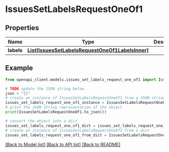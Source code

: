 # IssuesSetLabelsRequestOneOf1


## Properties

Name | Type | Description | Notes
------------ | ------------- | ------------- | -------------
**labels** | [**List[IssuesSetLabelsRequestOneOf1LabelsInner]**](IssuesSetLabelsRequestOneOf1LabelsInner.md) |  | [optional] 

## Example

```python
from openapi_client.models.issues_set_labels_request_one_of1 import IssuesSetLabelsRequestOneOf1

# TODO update the JSON string below
json = "{}"
# create an instance of IssuesSetLabelsRequestOneOf1 from a JSON string
issues_set_labels_request_one_of1_instance = IssuesSetLabelsRequestOneOf1.from_json(json)
# print the JSON string representation of the object
print(IssuesSetLabelsRequestOneOf1.to_json())

# convert the object into a dict
issues_set_labels_request_one_of1_dict = issues_set_labels_request_one_of1_instance.to_dict()
# create an instance of IssuesSetLabelsRequestOneOf1 from a dict
issues_set_labels_request_one_of1_from_dict = IssuesSetLabelsRequestOneOf1.from_dict(issues_set_labels_request_one_of1_dict)
```
[[Back to Model list]](../README.md#documentation-for-models) [[Back to API list]](../README.md#documentation-for-api-endpoints) [[Back to README]](../README.md)


